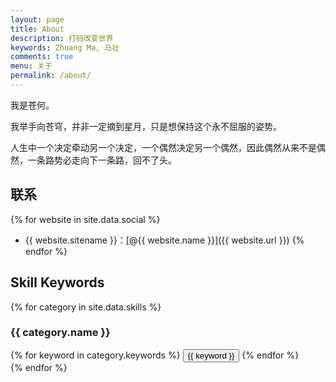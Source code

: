```yaml
---
layout: page
title: About
description: 打码改变世界
keywords: Zhuang Ma, 马壮
comments: true
menu: 关于
permalink: /about/
---
```


我是苍何。

我举手向苍穹，并非一定摘到星月，只是想保持这个永不屈服的姿势。

人生中一个决定牵动另一个决定，一个偶然决定另一个偶然，因此偶然从来不是偶然，一条路势必走向下一条路，回不了头。

## 联系

{% for website in site.data.social %}
* {{ website.sitename }}：[@{{ website.name }}]({{ website.url }})
{% endfor %}

## Skill Keywords

{% for category in site.data.skills %}
### {{ category.name }}
<div class="btn-inline">
{% for keyword in category.keywords %}
<button class="btn btn-outline" type="button">{{ keyword }}</button>
{% endfor %}
</div>
{% endfor %}

